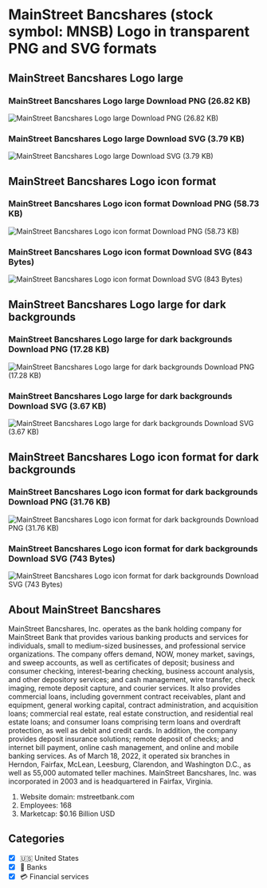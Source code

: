 # MainStreet Bancshares (stock symbol: MNSB) Logo in transparent PNG and SVG formats

## MainStreet Bancshares Logo large

### MainStreet Bancshares Logo large Download PNG (26.82 KB)

![MainStreet Bancshares Logo large Download PNG (26.82 KB)](/img/orig/MNSB_BIG-c0f2211d.png)

### MainStreet Bancshares Logo large Download SVG (3.79 KB)

![MainStreet Bancshares Logo large Download SVG (3.79 KB)](/img/orig/MNSB_BIG-035ff62d.svg)

## MainStreet Bancshares Logo icon format

### MainStreet Bancshares Logo icon format Download PNG (58.73 KB)

![MainStreet Bancshares Logo icon format Download PNG (58.73 KB)](/img/orig/MNSB-acb3c264.png)

### MainStreet Bancshares Logo icon format Download SVG (843 Bytes)

![MainStreet Bancshares Logo icon format Download SVG (843 Bytes)](/img/orig/MNSB-8fa17e72.svg)

## MainStreet Bancshares Logo large for dark backgrounds

### MainStreet Bancshares Logo large for dark backgrounds Download PNG (17.28 KB)

![MainStreet Bancshares Logo large for dark backgrounds Download PNG (17.28 KB)](/img/orig/MNSB_BIG.D-a11cf96f.png)

### MainStreet Bancshares Logo large for dark backgrounds Download SVG (3.67 KB)

![MainStreet Bancshares Logo large for dark backgrounds Download SVG (3.67 KB)](/img/orig/MNSB_BIG.D-36a27841.svg)

## MainStreet Bancshares Logo icon format for dark backgrounds

### MainStreet Bancshares Logo icon format for dark backgrounds Download PNG (31.76 KB)

![MainStreet Bancshares Logo icon format for dark backgrounds Download PNG (31.76 KB)](/img/orig/MNSB.D-73de07ae.png)

### MainStreet Bancshares Logo icon format for dark backgrounds Download SVG (743 Bytes)

![MainStreet Bancshares Logo icon format for dark backgrounds Download SVG (743 Bytes)](/img/orig/MNSB.D-0eef0594.svg)

## About MainStreet Bancshares

MainStreet Bancshares, Inc. operates as the bank holding company for MainStreet Bank that provides various banking products and services for individuals, small to medium-sized businesses, and professional service organizations. The company offers demand, NOW, money market, savings, and sweep accounts, as well as certificates of deposit; business and consumer checking, interest-bearing checking, business account analysis, and other depository services; and cash management, wire transfer, check imaging, remote deposit capture, and courier services. It also provides commercial loans, including government contract receivables, plant and equipment, general working capital, contract administration, and acquisition loans; commercial real estate, real estate construction, and residential real estate loans; and consumer loans comprising term loans and overdraft protection, as well as debit and credit cards. In addition, the company provides deposit insurance solutions; remote deposit of checks; and internet bill payment, online cash management, and online and mobile banking services. As of March 18, 2022, it operated six branches in Herndon, Fairfax, McLean, Leesburg, Clarendon, and Washington D.C., as well as 55,000 automated teller machines. MainStreet Bancshares, Inc. was incorporated in 2003 and is headquartered in Fairfax, Virginia.

1. Website domain: mstreetbank.com
2. Employees: 168
3. Marketcap: $0.16 Billion USD


## Categories
- [x] 🇺🇸 United States
- [x] 🏦 Banks
- [x] 💳 Financial services
